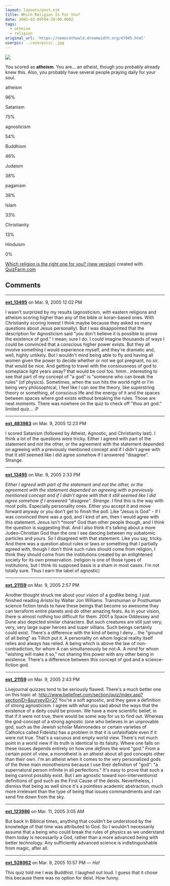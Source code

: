 ```yaml
---
layout: layouts/post.njk
title: Which Religion Is For You?
date: 2005-03-09T04:39:00.000Z
tags:
  - atheism
  - religion
original_url: 'https://nemorathwald.dreamwidth.org/47045.html'
userpic: ../userpics/_.jpg
---
```

![](http://images.quizfarm.com/1110084217atheism.GIF)

You scored as **atheism**. You are... an atheist, though you probably already knew this. Also, you probably have several people praying daily for your soul.

atheism

96%

Satanism

75%

agnosticism

54%

Buddhism

46%

Judaism

38%

paganism

38%

Islam

33%

Christianity

13%

Hinduism

0%

[Which religion is the right one for you? (new version)](http://quizfarm.com/test.php?q_id=10907) created with [QuizFarm.com](http://quizfarm.com)

## Comments

---

**[ext_13495](https://www.dreamwidth.org/users/ext_13495)** on Mar. 9, 2005 12:02 PM

I wasn't surprized by my results (agnosticism, with eastern religions and atheism scoring higher than any of the bible or koran-based ones. With Christianity scoring lowest I think maybe because they asked so many questions about Jesus personally). But I was disappointed that the description for Agnosticism said "you don't believe it is possible to prove the existence of god." I mean, sure I do. I could imagine thousands of ways I could be convinced that a conscious higher power exists. But they all involve something I would experience myself, and they're dramatic and, well, highly unlikely. But I wouldn't mind being able to fly and having all women given the power to decide whether or not we got pregnant, no sir. that would be nice. And getting to travel with the consiousness of god to someplace light years away? that would be cool too. hmm.. interesting to see that part of my concept of "a god" is "someone who can break the rules" (of physics). Sometimes, when the sun hits the world right or I'm being very philosophical, I feel like I can see the theory, like superstring theory or something, of conscious life and the energy of it and the spaces between spaces where god exists without breaking the rules. Those are neat moments. There was nowhere on the quiz to check off "thou art god." limited quiz... :P

---

**[ext_483983](https://www.dreamwidth.org/users/ext_483983)** on Mar. 9, 2005 12:23 PM

I scored Satanism (followed by Atheist, Agnostic, and Christianity last). I think a lot of the questions were tricky. Either I agreed with part of the statement and not the other, or the agreement with the statement depended on agreeing with a previously mentioned concept and if I didn't agree with that it still seemed like I did agree somehow if I answered "disagree". Strange.

---

**[ext_13495](https://www.dreamwidth.org/users/ext_13495)** on Mar. 9, 2005 2:33 PM

_Either I agreed with part of the statement and not the other, or the agreement with the statement depended on agreeing with a previously mentioned concept and if I didn't agree with that it still seemed like I did agree somehow if I answered "disagree". Strange._ I find this is the way with most polls. Especially personality ones. Either you accept it and move forward anyway or you don't get to finish the poll. Like "Jesus is God" - if I was convinced there was a god, and I kind of am, then I would agree with this statement. Jesus isn't \*more\* God than other people though, and I think the question is suggesting that. And I also think it's talking about a more Judeo-Christian God than the one I see dancing between my subatomic particles and yours. So I disagreed with that statement. Like you say, tricky. And there was a question about rules or laws or something that I partially agreed with, though I don't think such rules should come from religion, I think they should come from the institutions created by an enlightened society for its own preservation. (religion is one of those types of institutions, but I think its supposed basis is a sham in most cases. I'm not totally sure. Thus I earn the label of agnostic)

---

**[ext_21159](https://www.dreamwidth.org/users/ext_21159)** on Mar. 9, 2005 2:57 PM

Another thought struck me about your vision of a godlike being. I just finished reading _Aristoi_ by Walter Jon Williams. Transhuman or Posthuman science fiction tends to have these beings that become so awesome they can terraform entire planets and do other amazing feats. As in your vision, there is almost nothing too difficult for them. 2001 a Space Oddessey and Dune also depicted similar characters. But such creatures are still just very, very, very large super heroes and super villians. Such beings certainly could exist. There's a difference with the kind of being I deny... the "ground of all being" as Tillich put it. A personality on whom logical reality itself relies and always has relied. A being which is above the law of non-contradiction, for whom A can simultaneously be not-A. A mind for whom "wishing will make it so," not sharing this power with any other being in existence. There's a difference between this concept of god and a science-fiction god.

---

**[ext_21159](https://www.dreamwidth.org/users/ext_21159)** on Mar. 9, 2005 2:43 PM

Livejournal quizzes tend to be seriously flawed. There's a much better one on this topic at: http://www.beliefnet.com/section/quiz/index.asp?sectionID=&surveyID=27 You're a soft agnostic, and they gave a definition of strong agnosticism. I agree with what you said about the ways that the existence of a deity could be proven. We have a more scientific belief, in that if it were not true, there would be some way for us to find out. Whereas the god-concept of a strong agnostic (one who believes in an unprovable god, such as the Jewish scholar Maimonedes or certain varieties of Catholics called Fideists) has a problem in that it is unfalsifiable even if it were not true. That's a vacuous and empty world view. There's not much point in a world view if its truth is identical to its falsity. Where one falls on these issues depends entirely on how one _defines_ the word "god." From a certain point of view, a monotheist is an atheist about all god concepts other than their own. I'm an atheist when it comes to the very personalized gods of the three main monotheisms because I use their definition of "god": "a supernatural person infinite in all perfections." It's easy to prove that such a being cannot possibly exist. But I am agnostic toward non-interventionist definitions of god such as the First Cause of the deists. Nevertheless, I dismiss that being as well since it's a pointless academic abstraction, much more irrelevant than the type of being that issues commandments and can send fire down from the sky.

---

**[ext_123986](https://www.dreamwidth.org/users/ext_123986)** on Mar. 11, 2005 3:05 AM

But back in Biblical times, anything that couldn't be understood by the knowledge of that time was attributed to God. So I wouldn't necessarily assume that a being who could break the rules of physics as we understand them today is necessarily a God, rather than a more advanced being with better technology. Any sufficiently advanced science is indistinguishable from magic, after all.

---

**[ext_528962](https://www.dreamwidth.org/users/ext_528962)** on Mar. 9, 2005 10:57 PM — *Ha!*

This quiz told me I was Buddhist. I laughed out loud. I guess that it chose this because there was no option for deist. How funny.
